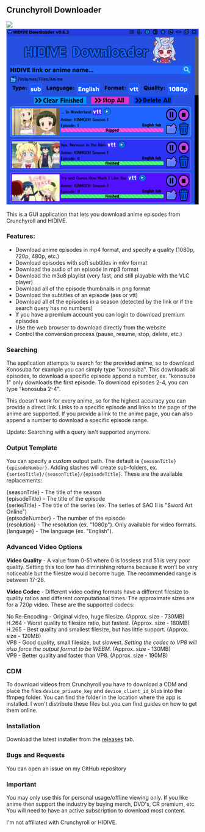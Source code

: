 ## Crunchyroll Downloader

<img src="assets/example.png">

<img src="assets/example2.png">

This is a GUI application that lets you download anime episodes from Crunchyroll and HIDIVE.

### Features:
- Download anime episodes in mp4 format, and specify a quality (1080p, 720p, 480p, etc.)
- Download episodes with soft subtitles in mkv format
- Download the audio of an episode in mp3 format
- Download the m3u8 playlist (very fast, and still playable with the VLC player)
- Download all of the episode thumbnails in png format
- Download the subtitles of an episode (ass or vtt)
- Download all of the episodes in a season (detected by the link or if the search query has no numbers)
- If you have a premium account you can login to download premium episodes
- Use the web browser to download directly from the website
- Control the conversion process (pause, resume, stop, delete, etc.)

### Searching
The application attempts to search for the provided anime, so to download Konosuba for example you can simply type "konosuba". This downloads all episodes, to download a specific episode append a number, ex. "konosuba 1" only downloads the first episode. To download episodes 2-4, you can type "konosuba 2-4". 

This doesn't work for every anime, so for the highest accuracy you can provide a direct link. Links to a specific episode and links to the page of the anime are supported. If you provide a link to the anime page, you can also append a number to download a specific episode range.

Update: Searching with a query isn't supported anymore.

### Output Template

You can specify a custom output path. The default is `{seasonTitle} {episodeNumber}`. Adding slashes will create sub-folders, ex. `{seriesTitle}/{seasonTitle}/{episodeTitle}`. These are the available replacements:

{seasonTitle} - The title of the season \
{episodeTitle} - The title of the episode \
{seriesTitle} - The title of the series (ex. The series of SAO II is "Sword Art Online") \
{episodeNumber} - The number of the episode \
{resolution} - The resolution (ex. "1080p"). Only available for video formats. \
{language} - The language (ex. "English").

### Advanced Video Options

**Video Quality** - A value from 0-51 where 0 is lossless and 51 is very poor quality. Setting this too low has diminishing returns because it won’t be very noticeable but the filesize would become huge. The recommended range is between 17-28. 

**Video Codec** - Different video coding formats have a different filesize to quality ratios and different computational times. The approximate sizes are for a 720p video. These are the supported codecs:

No Re-Encoding - Original video, huge filesize. (Approx. size - 730MB) \
H.264 - Worst quality to filesize ratio, but fastest. (Approx. size - 180MB) \
H.265 - Best quality and smallest filesize, but has little support. (Approx. size - 120MB) \
VP8 - Good quality, small filesize, but slowest. *Setting the codec to VP8 will also force the output format to be WEBM*. (Approx. size - 130MB) \
VP9 - Better quality and faster than VP8. (Approx. size - 190MB)

### CDM

To download videos from Crunchyroll you have to download a CDM and place the files `device_private_key` and `device_client_id_blob` into the ffmpeg folder. You can find the folder in the location where the app is installed. I won't distribute these files but you can find guides on how to get them online.

### Installation

Download the latest installer from the [releases](https://github.com/Tenpi/Crunchyroll-Downloader/releases) tab.

### Bugs and Requests

You can open an issue on my GitHub repository

### Important

You may only use this for personal usage/offline viewing only. If you like anime then support the industry by buying merch, DVD's, CR premium, etc. You will need to have an active subscription to download most content. 

I'm not affiliated with Crunchyroll or HIDIVE.
